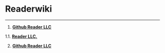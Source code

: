 # Readerwiki

---

1. **[Github Reader LLC](https://github.com/paguielng/Reader)**

1.1. **[Reader LLC.](https://paguielng.gitlab.io/Reader)**

2. **[Github Reader LLC](https://github.com/Reader-LLC)**